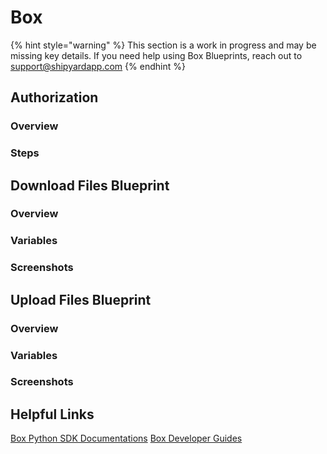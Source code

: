 # Box

{% hint style="warning" %}
This section is a work in progress and may be missing key details. If you need help using Box Blueprints, reach out to support@shipyardapp.com
{% endhint %}

## Authorization

### Overview

### Steps

## Download Files Blueprint

### Overview

### Variables

### Screenshots

## Upload Files Blueprint

### Overview

### Variables

### Screenshots

## Helpful Links

[Box Python SDK Documentations](https://github.com/box/box-python-sdk)
[Box Developer Guides](https://developer.box.com/guides/)
